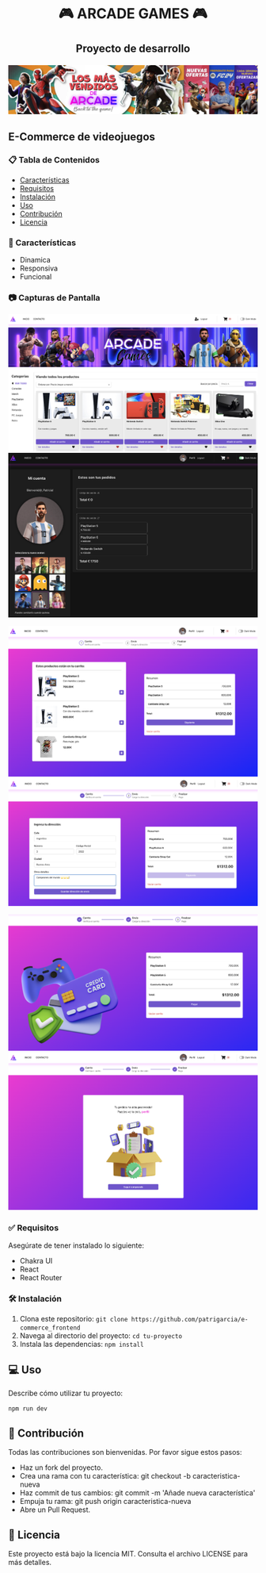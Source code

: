 # <h1 align="center"><strong>🎮 ARCADE GAMES 🎮</strong></h1>

## <p align="center">Proyecto de desarrollo</p>

![Logo del Proyecto](src/assets/banner.svg)

## E-Commerce de videojuegos

### 📋 Tabla de Contenidos

-   [Características](#características)
-   [Requisitos](#requisitos)
-   [Instalación](#instalación)
-   [Uso](#uso)
-   [Contribución](#contribución)
-   [Licencia](#licencia)

### 🚀 Características

-   Dinamica
-   Responsiva
-   Funcional

### 📷 Capturas de Pantalla

![Captura de Pantalla 1](src/assets/CapturasReadme/inicio.png)
![Captura de Pantalla 2](src/assets/CapturasReadme/perfil.png)

![Captura de Pantalla 3](src/assets/CapturasReadme/flujo-carrito_1.png)
![Captura de Pantalla 4](src/assets/CapturasReadme/flujo_carrito_2.png)

![Captura de Pantalla 5](src/assets/CapturasReadme/flujo_carrito_3.png)
![Captura de Pantalla 6](src/assets/CapturasReadme/flujo_carrito_4.png)

### ✅ Requisitos

Asegúrate de tener instalado lo siguiente:

-   Chakra UI
-   React
-   React Router

### 🛠️ Instalación

1. Clona este repositorio: `git clone https://github.com/patrigarcia/e-commerce_frontend`
2. Navega al directorio del proyecto: `cd tu-proyecto`
3. Instala las dependencias: `npm install`

## 💻 Uso

Describe cómo utilizar tu proyecto:

```bash
npm run dev
```

## 🤝 Contribución

Todas las contribuciones son bienvenidas. Por favor sigue estos pasos:

-   Haz un fork del proyecto.
-   Crea una rama con tu característica: git checkout -b caracteristica-nueva
-   Haz commit de tus cambios: git commit -m 'Añade nueva característica'
-   Empuja tu rama: git push origin caracteristica-nueva
-   Abre un Pull Request.

## 📄 Licencia

Este proyecto está bajo la licencia MIT. Consulta el archivo LICENSE para más detalles.
